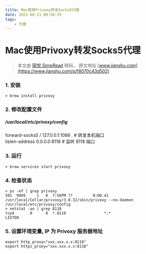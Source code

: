 ```yaml
---
title: Mac使用Privoxy转发Socks5代理
date: 2022-08-21 00:58:29
tags:
    - 代理
---
```


# Mac使用Privoxy转发Socks5代理

> 本文由 [简悦 SimpRead](http://ksria.com/simpread/) 转码， 原文地址 [www.jianshu.com](https://www.jianshu.com/p/f8070c43d502)

### 1. 安装

```
> brew install privoxy
```

### 2. 修改配置文件

##### /usr/local/etc/privoxy/config

forward-socks5 / 127.0.0.1:1086 . # 转发本机端口  
listen-address 0.0.0.0:8118 # 监听 8118 端口

### 3. 运行

```
> brew services start privoxy
```

### 4. 检查状态

```
> ps -ef | grep privoxy
501  9099     1   0  7:56PM ??         0:00.41 /usr/local/Cellar/privoxy/3.0.32/sbin/privoxy --no-daemon /usr/local/etc/privoxy/config
> netstat -an | grep 8118
tcp4       0      0  *.8118                 *.*                    LISTEN
```

### 5. 设置环境变量, IP 为 Privoxy 服务器地址

```
export http_proxy="xxx.xxx.x.x:8118"
export https_proxy="xxx.xxx.x.x:8118"
```